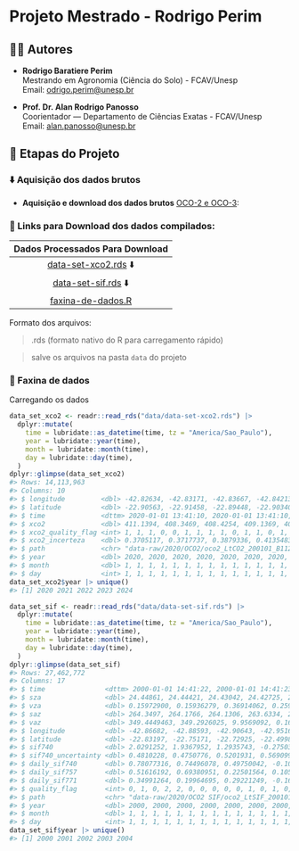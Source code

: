 
<!-- README.md is generated from README.Rmd. Please edit that file -->

# Projeto Mestrado - Rodrigo Perim

## 👨‍🔬 Autores

- **Rodrigo Baratiere Perim**  
  Mestrando em Agronomia (Ciência do Solo) - FCAV/Unesp  
  Email: [odrigo.perim@unesp.br](mailto:rodrigo.perim@unesp.br)

- **Prof. Dr. Alan Rodrigo Panosso**  
  Coorientador — Departamento de Ciências Exatas - FCAV/Unesp  
  Email: <alan.panosso@unesp.br>

## 📁 Etapas do Projeto

### ⬇️ Aquisição dos dados brutos

- **Aquisição e download dos dados brutos** [OCO-2 e
  OCO-3](https://disc.gsfc.nasa.gov):

### 🔗 Links para Download dos dados compilados:

| Dados Processados Para Download |
|:--:|
| [data-set-xco2.rds](https://drive.google.com/file/d/1E6oYKw7WyBRcgLaiFlPP1-ZTXTG4QO-2/view?usp=sharing) ⬇️ |
| [data-set-sif.rds](https://drive.google.com/file/d/1Tvy4T2O3YwY9sQwvHnDD3sZWkoqvwZbw/view?usp=sharing) ⬇️ |
| [faxina-de-dados.R](https://raw.githubusercontent.com/arpanosso/projeto-mestrado-perim/refs/heads/master/data-raw/faxina-de-dados.R) |

Formato dos arquivos:

> .rds (formato nativo do R para carregamento rápido)

> salve os arquivos na pasta `data` do projeto

### 🧹 Faxina de dados

Carregando os dados

``` r
data_set_xco2 <- readr::read_rds("data/data-set-xco2.rds") |> 
  dplyr::mutate(
    time = lubridate::as_datetime(time, tz = "America/Sao_Paulo"),
    year = lubridate::year(time),
    month = lubridate::month(time),
    day = lubridate::day(time),
  )
dplyr::glimpse(data_set_xco2)
#> Rows: 14,113,963
#> Columns: 10
#> $ longitude         <dbl> -42.82634, -42.83171, -42.83667, -42.84213, -42.8476…
#> $ latitude          <dbl> -22.90563, -22.91458, -22.89448, -22.90340, -22.9122…
#> $ time              <dttm> 2020-01-01 13:41:10, 2020-01-01 13:41:10, 2020-01-0…
#> $ xco2              <dbl> 411.1394, 408.3469, 408.4254, 409.1369, 409.6229, 40…
#> $ xco2_quality_flag <int> 1, 1, 1, 0, 0, 1, 1, 1, 1, 0, 1, 1, 0, 1, 1, 0, 1, 0…
#> $ xco2_incerteza    <dbl> 0.3705117, 0.3717737, 0.3879336, 0.4135483, 0.360514…
#> $ path              <chr> "data-raw/2020/OCO2/oco2_LtCO2_200101_B11210Ar_24091…
#> $ year              <dbl> 2020, 2020, 2020, 2020, 2020, 2020, 2020, 2020, 2020…
#> $ month             <dbl> 1, 1, 1, 1, 1, 1, 1, 1, 1, 1, 1, 1, 1, 1, 1, 1, 1, 1…
#> $ day               <int> 1, 1, 1, 1, 1, 1, 1, 1, 1, 1, 1, 1, 1, 1, 1, 1, 1, 1…
data_set_xco2$year |> unique()
#> [1] 2020 2021 2022 2023 2024
```

``` r
data_set_sif <- readr::read_rds("data/data-set-sif.rds") |> 
  dplyr::mutate(
    time = lubridate::as_datetime(time, tz = "America/Sao_Paulo"),
    year = lubridate::year(time),
    month = lubridate::month(time),
    day = lubridate::day(time),
  )
dplyr::glimpse(data_set_sif)
#> Rows: 27,462,772
#> Columns: 17
#> $ time               <dttm> 2000-01-01 14:41:22, 2000-01-01 14:41:23, 2000-01-…
#> $ sza                <dbl> 24.44861, 24.44421, 24.43042, 24.42725, 24.41541, 2…
#> $ vza                <dbl> 0.15972900, 0.15936279, 0.36914062, 0.25946045, 0.4…
#> $ saz                <dbl> 264.3497, 264.1766, 264.1306, 263.6334, 263.6737, 2…
#> $ vaz                <dbl> 349.4449463, 349.2926025, 9.9569092, 0.1663208, 11.…
#> $ longitude          <dbl> -42.86682, -42.88593, -42.90643, -42.95166, -42.962…
#> $ latitude           <dbl> -22.83197, -22.75171, -22.72925, -22.49982, -22.517…
#> $ sif740             <dbl> 2.0291252, 1.9367952, 1.2935743, -0.2750387, 2.0776…
#> $ sif740_uncertainty <dbl> 0.4810228, 0.4750776, 0.5201931, 0.5690994, 0.62952…
#> $ daily_sif740       <dbl> 0.78077316, 0.74496078, 0.49750042, -0.10566425, 0.…
#> $ daily_sif757       <dbl> 0.51616192, 0.69380951, 0.22501564, 0.10593128, 0.3…
#> $ daily_sif771       <dbl> 0.34991264, 0.19964695, 0.29221249, -0.16454506, 0.…
#> $ quality_flag       <int> 0, 1, 0, 2, 2, 0, 0, 0, 0, 0, 1, 0, 1, 0, 0, 1, 0, …
#> $ path               <chr> "data-raw/2020/OCO2 SIF/oco2_LtSIF_200101_B11012Ar_…
#> $ year               <dbl> 2000, 2000, 2000, 2000, 2000, 2000, 2000, 2000, 200…
#> $ month              <dbl> 1, 1, 1, 1, 1, 1, 1, 1, 1, 1, 1, 1, 1, 1, 1, 1, 1, …
#> $ day                <int> 1, 1, 1, 1, 1, 1, 1, 1, 1, 1, 1, 1, 1, 1, 1, 1, 1, …
data_set_sif$year |> unique()
#> [1] 2000 2001 2002 2003 2004
```
